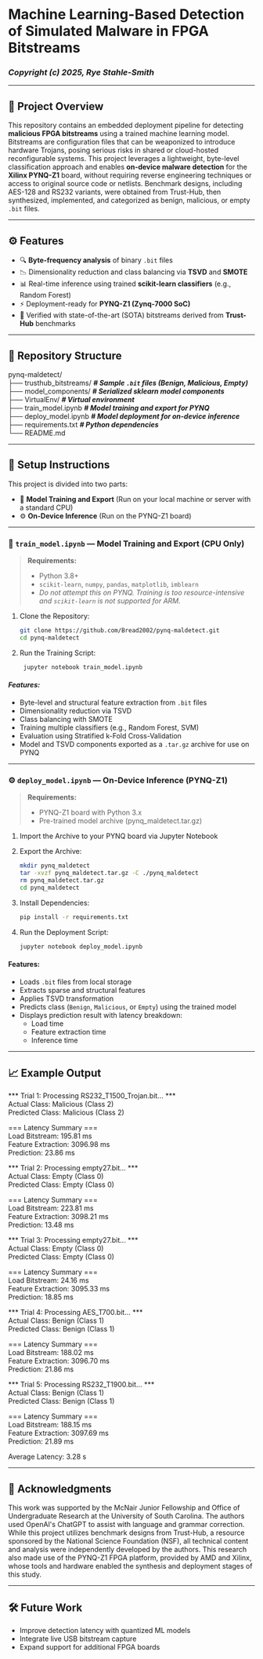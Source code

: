 # **Machine Learning-Based Detection of Simulated Malware in FPGA Bitstreams**
### *Copyright (c) 2025, Rye Stahle-Smith* 

---

## 📌 Project Overview

This repository contains an embedded deployment pipeline for detecting **malicious FPGA bitstreams** using a trained machine learning model. Bitstreams are configuration files that can be weaponized to introduce hardware Trojans, posing serious risks in shared or cloud-hosted reconfigurable systems. This project leverages a lightweight, byte-level classification approach and enables **on-device malware detection** for the **Xilinx PYNQ-Z1** board, without requiring reverse engineering techniques or access to original source code or netlists. Benchmark designs, including AES-128 and RS232 variants, were obtained from Trust-Hub, then synthesized, implemented, and categorized as benign, malicious, or empty `.bit` files.

---

## ⚙️ Features

- 🔍 **Byte-frequency analysis** of binary `.bit` files
- 📉 Dimensionality reduction and class balancing via **TSVD** and **SMOTE**
- 📊 Real-time inference using trained **scikit-learn classifiers** (e.g., Random Forest)
- ⚡ Deployment-ready for **PYNQ-Z1 (Zynq-7000 SoC)**
- 🧪 Verified with state-of-the-art (SOTA) bitstreams derived from **Trust-Hub** benchmarks

---

## 📂 Repository Structure
pynq-maldetect/<br>
├── trusthub_bitstreams/ ***# Sample `.bit` files (Benign, Malicious, Empty)***<br>
├── model_components/ ***# Serialized sklearn model components***<br>
├── VirtualEnv/ ***# Virtual environment***<br>
├── train_model.ipynb ***# Model training and export for PYNQ***<br>
├── deploy_model.ipynb ***# Model deployment for on-device inference***<br>
├── requirements.txt ***# Python dependencies***<br>
└── README.md<br>

---

## 🚀 Setup Instructions

This project is divided into two parts:

- 🧠 **Model Training and Export** (Run on your local machine or server with a standard CPU)
- ⚙️ **On-Device Inference** (Run on the PYNQ-Z1 board)

---

### 🧠 `train_model.ipynb` — Model Training and Export (CPU Only)

> **Requirements:**
> - Python 3.8+
> - `scikit-learn`, `numpy`, `pandas`, `matplotlib`, `imblearn`  
> - *Do not attempt this on PYNQ. Training is too resource-intensive and `scikit-learn` is not supported for ARM.*

1. Clone the Repository:
   ```bash
   git clone https://github.com/Bread2002/pynq-maldetect.git
   cd pynq-maldetect
   ```

2. Run the Training Script:
   ```bash
    jupyter notebook train_model.ipynb
   ```

#### ***Features:***
- Byte-level and structural feature extraction from `.bit` files  
- Dimensionality reduction via TSVD  
- Class balancing with SMOTE  
- Training multiple classifiers (e.g., Random Forest, SVM)  
- Evaluation using Stratified k-Fold Cross-Validation  
- Model and TSVD components exported as a `.tar.gz` archive for use on PYNQ

---

### ⚙️ `deploy_model.ipynb` — On-Device Inference (PYNQ-Z1)

> **Requirements:**
> - PYNQ-Z1 board with Python 3.x
> - Pre-trained model archive (pynq_maldetect.tar.gz)

1. Import the Archive to your PYNQ board via Jupyter Notebook

2. Export the Archive:
    ```bash
    mkdir pynq_maldetect
    tar -xvzf pynq_maldetect.tar.gz -C ./pynq_maldetect
    rm pynq_maldetect.tar.gz
    cd pynq_maldetect
    ```

3. Install Dependencies:
   ```bash
   pip install -r requirements.txt
   ```

4. Run the Deployment Script:
   ```bash
   jupyter notebook deploy_model.ipynb
   ```

#### Features:
- Loads `.bit` files from local storage  
- Extracts sparse and structural features  
- Applies TSVD transformation  
- Predicts class (`Benign`, `Malicious`, or `Empty`) using the trained model  
- Displays prediction result with latency breakdown:
  - Load time  
  - Feature extraction time  
  - Inference time

---

## 📈 Example Output
*** Trial 1: Processing RS232_T1500_Trojan.bit... ***<br>
Actual Class:    Malicious (Class 2)<br>
Predicted Class: Malicious (Class 2)<br>

=== Latency Summary ===<br>
Load Bitstream:      195.81 ms<br>
Feature Extraction:  3096.98 ms<br>
Prediction:          23.86 ms<br>

*** Trial 2: Processing empty27.bit... ***<br>
Actual Class:    Empty (Class 0)<br>
Predicted Class: Empty (Class 0)<br>

=== Latency Summary ===<br>
Load Bitstream:      223.81 ms<br>
Feature Extraction:  3098.21 ms<br>
Prediction:          13.48 ms<br>

*** Trial 3: Processing empty27.bit... ***<br>
Actual Class:    Empty (Class 0)<br>
Predicted Class: Empty (Class 0)<br>

=== Latency Summary ===<br>
Load Bitstream:      24.16 ms<br>
Feature Extraction:  3095.33 ms<br>
Prediction:          18.85 ms<br>

*** Trial 4: Processing AES_T700.bit... ***<br>
Actual Class:    Benign (Class 1)<br>
Predicted Class: Benign (Class 1)<br>

=== Latency Summary ===<br>
Load Bitstream:      188.02 ms<br>
Feature Extraction:  3096.70 ms<br>
Prediction:          21.86 ms<br>

*** Trial 5: Processing RS232_T1900.bit... ***<br>
Actual Class:    Benign (Class 1)<br>
Predicted Class: Benign (Class 1)<br>

=== Latency Summary ===<br>
Load Bitstream:      188.15 ms<br>
Feature Extraction:  3097.69 ms<br>
Prediction:          21.89 ms<br>


Average Latency: 3.28 s<br>

---

## 🤝 Acknowledgments
This work was supported by the McNair Junior Fellowship and Office of Undergraduate Research at the University of South Carolina. The authors used OpenAl's ChatGPT to assist with language and grammar correction. While this project utilizes benchmark designs from Trust-Hub, a resource sponsored by the National Science Foundation (NSF), all technical content and analysis were independently developed by the authors.
This research also made use of the PYNQ-Z1 FPGA platform, provided by AMD and Xilinx, whose tools and hardware enabled the synthesis and deployment stages of this study.

---

## 🛠️ Future Work
- Improve detection latency with quantized ML models
- Integrate live USB bitstream capture
- Expand support for additional FPGA boards
